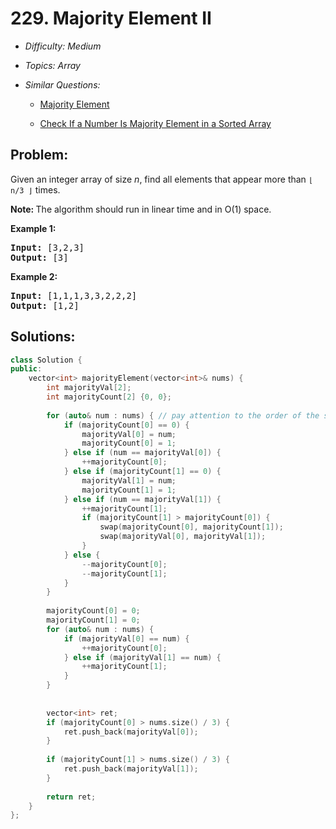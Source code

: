 # 229. Majority Element II

* *Difficulty: Medium*

* *Topics: Array*

* *Similar Questions:*

  * [Majority Element](majority-element.md)

  * [Check If a Number Is Majority Element in a Sorted Array](check-if-a-number-is-majority-element-in-a-sorted-array.md)

## Problem:

<p>Given an integer array of size <i>n</i>, find all elements that appear more than <code>&lfloor; n/3 &rfloor;</code> times.</p>

<p><strong>Note: </strong>The algorithm should run in linear time and in O(1) space.</p>

<p><strong>Example 1:</strong></p>

<pre>
<strong>Input:</strong> [3,2,3]
<strong>Output:</strong> [3]</pre>

<p><strong>Example 2:</strong></p>

<pre>
<strong>Input:</strong> [1,1,1,3,3,2,2,2]
<strong>Output:</strong> [1,2]</pre>

## Solutions:

```c++
class Solution {
public:
    vector<int> majorityElement(vector<int>& nums) {
        int majorityVal[2];
        int majorityCount[2] {0, 0};
        
        for (auto& num : nums) { // pay attention to the order of the series of if statements
            if (majorityCount[0] == 0) {
                majorityVal[0] = num;
                majorityCount[0] = 1;
            } else if (num == majorityVal[0]) {
                ++majorityCount[0];
            } else if (majorityCount[1] == 0) {
                majorityVal[1] = num;
                majorityCount[1] = 1;
            } else if (num == majorityVal[1]) {
                ++majorityCount[1];
                if (majorityCount[1] > majorityCount[0]) {
                    swap(majorityCount[0], majorityCount[1]);
                    swap(majorityVal[0], majorityVal[1]);
                }
            } else {
                --majorityCount[0];
                --majorityCount[1];
            }
        }
        
        majorityCount[0] = 0;
        majorityCount[1] = 0;
        for (auto& num : nums) {
            if (majorityVal[0] == num) {
                ++majorityCount[0];
            } else if (majorityVal[1] == num) {
                ++majorityCount[1];
            }
        }
    
        
        vector<int> ret;
        if (majorityCount[0] > nums.size() / 3) {
            ret.push_back(majorityVal[0]);
        }
        
        if (majorityCount[1] > nums.size() / 3) {
            ret.push_back(majorityVal[1]);
        }
        
        return ret;
    }
};
```
